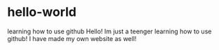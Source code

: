 # hello-world
learning how to use github
Hello! Im just a teenger learning how to use github!
I have made my own website as well!
